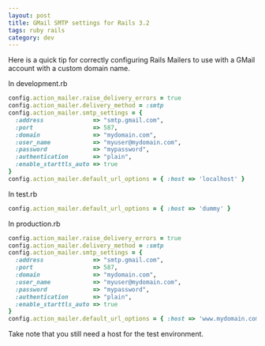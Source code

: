 ```yaml
---
layout: post
title: GMail SMTP settings for Rails 3.2
tags: ruby rails
category: dev
---
```


Here is a quick tip for correctly configuring Rails Mailers to use with a GMail account with a custom domain name.

In development.rb

```ruby
config.action_mailer.raise_delivery_errors = true
config.action_mailer.delivery_method = :smtp
config.action_mailer.smtp_settings = {
  :address              => "smtp.gmail.com",
  :port                 => 587,
  :domain               => "mydomain.com",
  :user_name            => "myuser@mydomain.com",
  :password             => "mypassword",
  :authentication       => "plain",
  :enable_starttls_auto => true
}
config.action_mailer.default_url_options = { :host => 'localhost' }
```

In test.rb

```ruby
config.action_mailer.default_url_options = { :host => 'dummy' }
```

In production.rb

```ruby
config.action_mailer.raise_delivery_errors = true
config.action_mailer.delivery_method = :smtp
config.action_mailer.smtp_settings = {
  :address              => "smtp.gmail.com",
  :port                 => 587,
  :domain               => "mydomain.com",
  :user_name            => "myuser@mydomain.com",
  :password             => "mypassword",
  :authentication       => "plain",
  :enable_starttls_auto => true
}
config.action_mailer.default_url_options = { :host => 'www.mydomain.com' }
```

Take note that you still need a host for the test environment.
